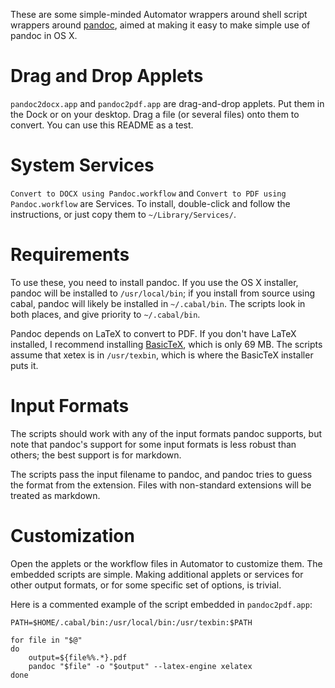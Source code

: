 These are some simple-minded Automator wrappers around shell script wrappers
around [pandoc][], aimed at making it easy to make simple use of pandoc
in OS X.

Drag and Drop Applets
=====================

`pandoc2docx.app` and `pandoc2pdf.app` are drag-and-drop applets. Put
them in the Dock or on your desktop. Drag a file (or several files) onto
them to convert. You can use this README as a test.

System Services
===============

`Convert to DOCX using Pandoc.workflow` and
`Convert to PDF using Pandoc.workflow` are Services. To install,
double-click and follow the instructions, or just copy them to
`~/Library/Services/`.

Requirements
============

To use these, you need to install pandoc. If you use the OS X installer,
pandoc will be installed to `/usr/local/bin`; if you install from source
using cabal, pandoc will likely be installed in `~/.cabal/bin`. The
scripts look in both places, and give priority to `~/.cabal/bin`.

Pandoc depends on LaTeX to convert to PDF. If you don't have LaTeX
installed, I recommend installing [BasicTeX][], which is only 69 MB. The
scripts assume that xetex is in `/usr/texbin`, which is where the
BasicTeX installer puts it.

Input Formats
=============

The scripts should work with any of the input formats pandoc supports,
but note that pandoc's support for some input formats is less robust
than others; the best support is for markdown.

The scripts pass the input filename to pandoc, and pandoc tries to guess
the format from the extension. Files with non-standard extensions will
be treated as markdown.

Customization
=============

Open the applets or the workflow files in Automator to customize them.
The embedded scripts are simple. Making additional applets or services
for other output formats, or for some specific set of options, is
trivial. 

Here is a commented example of the script embedded in `pandoc2pdf.app`:

~~~~ {.bash}
PATH=$HOME/.cabal/bin:/usr/local/bin:/usr/texbin:$PATH

for file in "$@"
do
    output=${file%%.*}.pdf
    pandoc "$file" -o "$output" --latex-engine xelatex
done
~~~~


  [pandoc]: http://johnmacfarlane.net/pandoc/
  [BasicTeX]: http://www.tug.org/mactex/morepackages.html

